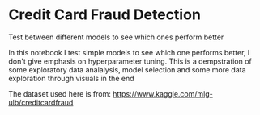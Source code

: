 # Credit Card Fraud Detection
Test between different models to see which ones perform better

In this notebook I test simple models to see which one performs better, I don't give emphasis on hyperparameter tuning.
This is a dempstration of some exploratory data analalysis, model selection and some more data exploration through visuals in the end

The dataset used here is from: https://www.kaggle.com/mlg-ulb/creditcardfraud

